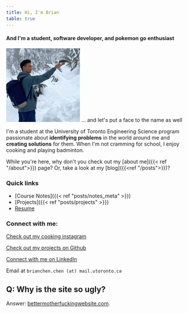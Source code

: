 ```yaml
---
title: Hi, I'm Brian
table: true
---
```


####  And I'm a student, software developer, and pokemon go enthusiast


![Let's put a face to the name](profile-picture.jpg)
... and let's put a face to the name as well

I'm a student at the University of Toronto Engineering Science program passionate about **identifying  problems** in the world around me and **creating solutions** for them. 
When I'm not cramming for school, I enjoy cooking and playing badminton.

While you're here, why don't you check out my [about me]({{< ref "/about">}}) page?
Or, take a look at my [blog]({{<ref "/posts">}})?


### Quick links

- [Course Notes]({{< ref "posts/notes_meta" >}})
- [Projects]({{< ref "posts/projects" >}})
- [Resume](resume.pdf)

###  Connect with me:

[Check out my cooking instagram](https://instagram.com/brianschicken)

[Check out my projects on Github](https://github.com/ihasdapie)

[Connect with me on LinkedIn](https://linkedin.com/in/brianchen28914)

Email at `brianchen.chen (at) mail.utoronto.ca`



## Q: Why is the site so ugly?
Answer: [bettermotherfuckingwebsite.com](http://bettermotherfuckingwebsite.com/).
